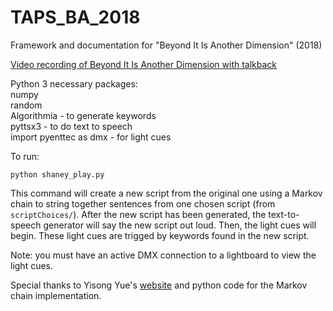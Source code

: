 # TAPS_BA_2018
Framework and documentation for "Beyond It Is Another Dimension" (2018)

[Video recording of Beyond It Is Another Dimension with talkback](https://drive.google.com/file/d/1M5hGk0_FrW9PgXpwj9EQJLGV1RF6Xq8I/view?usp=sharing)

Python 3 necessary packages:  
numpy   
random  
Algorithmia - to generate keywords   
pyttsx3 - to do text to speech   
import pyenttec as dmx - for light cues   

To run: 
```
python shaney_play.py
```
This command will create a new script from the original one using a Markov chain to string together sentences from one chosen script (from `scriptChoices/`). 
After the new script has been generated, the text-to-speech generator will say the new script out loud. Then, the light cues will begin. These light cues are trigged by keywords found in the new script.

Note: you must have an active DMX connection to a lightboard to view the light cues.

Special thanks to Yisong Yue's [website](http://www.yisongyue.com/shaney/) and python code for the Markov chain implementation.
